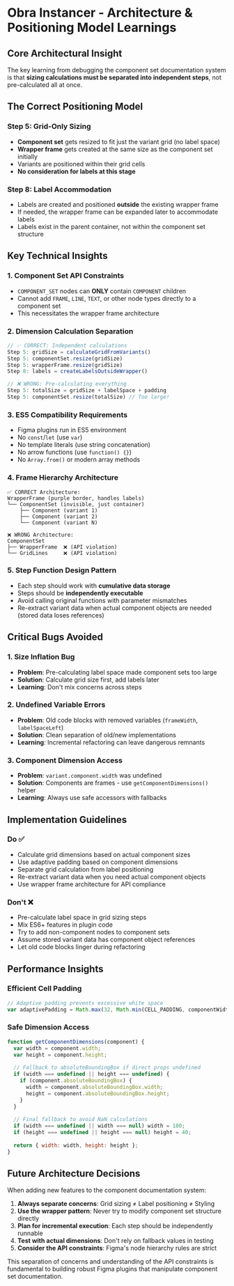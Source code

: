 # Obra Instancer - Architecture & Positioning Model Learnings

## Core Architectural Insight

The key learning from debugging the component set documentation system is that **sizing calculations must be separated into independent steps**, not pre-calculated all at once.

## The Correct Positioning Model

### Step 5: Grid-Only Sizing
- **Component set** gets resized to fit just the variant grid (no label space)
- **Wrapper frame** gets created at the same size as the component set initially
- Variants are positioned within their grid cells
- **No consideration for labels at this stage**

### Step 8: Label Accommodation  
- Labels are created and positioned **outside** the existing wrapper frame
- If needed, the wrapper frame can be expanded later to accommodate labels
- Labels exist in the parent container, not within the component set structure

## Key Technical Insights

### 1. Component Set API Constraints
- `COMPONENT_SET` nodes can **ONLY** contain `COMPONENT` children
- Cannot add `FRAME`, `LINE`, `TEXT`, or other node types directly to a component set
- This necessitates the wrapper frame architecture

### 2. Dimension Calculation Separation
```javascript
// ✅ CORRECT: Independent calculations
Step 5: gridSize = calculateGridFromVariants()
Step 5: componentSet.resize(gridSize)
Step 5: wrapperFrame.resize(gridSize)
Step 8: labels = createLabelsOutsideWrapper()

// ❌ WRONG: Pre-calculating everything
Step 5: totalSize = gridSize + labelSpace + padding
Step 5: componentSet.resize(totalSize) // Too large!
```

### 3. ES5 Compatibility Requirements
- Figma plugins run in ES5 environment
- No `const`/`let` (use `var`)  
- No template literals (use string concatenation)
- No arrow functions (use `function() {}`)
- No `Array.from()` or modern array methods

### 4. Frame Hierarchy Architecture
```
✅ CORRECT Architecture:
WrapperFrame (purple border, handles labels)
└── ComponentSet (invisible, just container)
    ├── Component (variant 1)
    ├── Component (variant 2) 
    └── Component (variant N)

❌ WRONG Architecture:
ComponentSet
├── WrapperFrame  ❌ (API violation)
└── GridLines     ❌ (API violation)
```

### 5. Step Function Design Pattern
- Each step should work with **cumulative data storage**
- Steps should be **independently executable**
- Avoid calling original functions with parameter mismatches
- Re-extract variant data when actual component objects are needed (stored data loses references)

## Critical Bugs Avoided

### 1. Size Inflation Bug
- **Problem**: Pre-calculating label space made component sets too large
- **Solution**: Calculate grid size first, add labels later
- **Learning**: Don't mix concerns across steps

### 2. Undefined Variable Errors
- **Problem**: Old code blocks with removed variables (`frameWidth`, `labelSpaceLeft`)
- **Solution**: Clean separation of old/new implementations
- **Learning**: Incremental refactoring can leave dangerous remnants

### 3. Component Dimension Access
- **Problem**: `variant.component.width` was undefined
- **Solution**: Components are frames - use `getComponentDimensions()` helper
- **Learning**: Always use safe accessors with fallbacks

## Implementation Guidelines

### Do ✅
- Calculate grid dimensions based on actual component sizes
- Use adaptive padding based on component dimensions  
- Separate grid calculation from label positioning
- Re-extract variant data when you need actual component objects
- Use wrapper frame architecture for API compliance

### Don't ❌
- Pre-calculate label space in grid sizing steps
- Mix ES6+ features in plugin code
- Try to add non-component nodes to component sets
- Assume stored variant data has component object references
- Let old code blocks linger during refactoring

## Performance Insights

### Efficient Cell Padding
```javascript
// Adaptive padding prevents excessive white space
var adaptivePadding = Math.max(32, Math.min(CELL_PADDING, componentWidth * 0.8));
```

### Safe Dimension Access
```javascript
function getComponentDimensions(component) {
  var width = component.width;
  var height = component.height;
  
  // Fallback to absoluteBoundingBox if direct props undefined
  if (width === undefined || height === undefined) {
    if (component.absoluteBoundingBox) {
      width = component.absoluteBoundingBox.width;
      height = component.absoluteBoundingBox.height;
    }
  }
  
  // Final fallback to avoid NaN calculations
  if (width === undefined || width === null) width = 100;
  if (height === undefined || height === null) height = 40;
  
  return { width: width, height: height };
}
```

## Future Architecture Decisions

When adding new features to the component documentation system:

1. **Always separate concerns**: Grid sizing ≠ Label positioning ≠ Styling
2. **Use the wrapper pattern**: Never try to modify component set structure directly
3. **Plan for incremental execution**: Each step should be independently runnable
4. **Test with actual dimensions**: Don't rely on fallback values in testing
5. **Consider the API constraints**: Figma's node hierarchy rules are strict

This separation of concerns and understanding of the API constraints is fundamental to building robust Figma plugins that manipulate component set documentation.